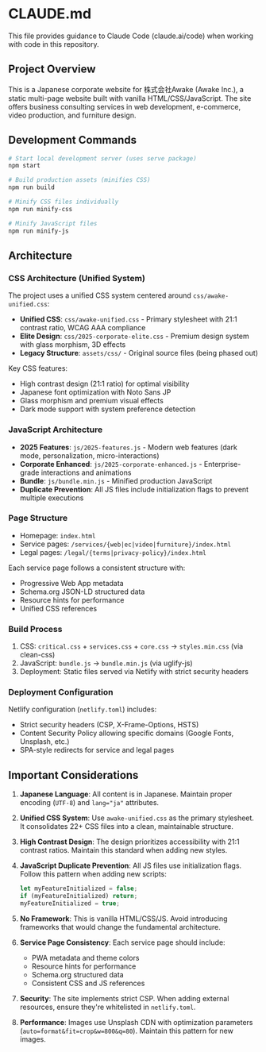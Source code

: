 # CLAUDE.md

This file provides guidance to Claude Code (claude.ai/code) when working with code in this repository.

## Project Overview

This is a Japanese corporate website for 株式会社Awake (Awake Inc.), a static multi-page website built with vanilla HTML/CSS/JavaScript. The site offers business consulting services in web development, e-commerce, video production, and furniture design.

## Development Commands

```bash
# Start local development server (uses serve package)
npm start

# Build production assets (minifies CSS)
npm run build

# Minify CSS files individually
npm run minify-css

# Minify JavaScript files
npm run minify-js
```

## Architecture

### CSS Architecture (Unified System)
The project uses a unified CSS system centered around `css/awake-unified.css`:
- **Unified CSS**: `css/awake-unified.css` - Primary stylesheet with 21:1 contrast ratio, WCAG AAA compliance
- **Elite Design**: `css/2025-corporate-elite.css` - Premium design system with glass morphism, 3D effects
- **Legacy Structure**: `assets/css/` - Original source files (being phased out)

Key CSS features:
- High contrast design (21:1 ratio) for optimal visibility
- Japanese font optimization with Noto Sans JP
- Glass morphism and premium visual effects
- Dark mode support with system preference detection

### JavaScript Architecture
- **2025 Features**: `js/2025-features.js` - Modern web features (dark mode, personalization, micro-interactions)
- **Corporate Enhanced**: `js/2025-corporate-enhanced.js` - Enterprise-grade interactions and animations
- **Bundle**: `js/bundle.min.js` - Minified production JavaScript
- **Duplicate Prevention**: All JS files include initialization flags to prevent multiple executions

### Page Structure
- Homepage: `index.html`
- Service pages: `/services/{web|ec|video|furniture}/index.html`
- Legal pages: `/legal/{terms|privacy-policy}/index.html`

Each service page follows a consistent structure with:
- Progressive Web App metadata
- Schema.org JSON-LD structured data
- Resource hints for performance
- Unified CSS references

### Build Process
1. CSS: `critical.css` + `services.css` + `core.css` → `styles.min.css` (via clean-css)
2. JavaScript: `bundle.js` → `bundle.min.js` (via uglify-js)
3. Deployment: Static files served via Netlify with strict security headers

### Deployment Configuration
Netlify configuration (`netlify.toml`) includes:
- Strict security headers (CSP, X-Frame-Options, HSTS)
- Content Security Policy allowing specific domains (Google Fonts, Unsplash, etc.)
- SPA-style redirects for service and legal pages

## Important Considerations

1. **Japanese Language**: All content is in Japanese. Maintain proper encoding (`UTF-8`) and `lang="ja"` attributes.

2. **Unified CSS System**: Use `awake-unified.css` as the primary stylesheet. It consolidates 22+ CSS files into a clean, maintainable structure.

3. **High Contrast Design**: The design prioritizes accessibility with 21:1 contrast ratios. Maintain this standard when adding new styles.

4. **JavaScript Duplicate Prevention**: All JS files use initialization flags. Follow this pattern when adding new scripts:
   ```javascript
   let myFeatureInitialized = false;
   if (myFeatureInitialized) return;
   myFeatureInitialized = true;
   ```

5. **No Framework**: This is vanilla HTML/CSS/JS. Avoid introducing frameworks that would change the fundamental architecture.

6. **Service Page Consistency**: Each service page should include:
   - PWA metadata and theme colors
   - Resource hints for performance
   - Schema.org structured data
   - Consistent CSS and JS references

7. **Security**: The site implements strict CSP. When adding external resources, ensure they're whitelisted in `netlify.toml`.

8. **Performance**: Images use Unsplash CDN with optimization parameters (`auto=format&fit=crop&w=800&q=80`). Maintain this pattern for new images.